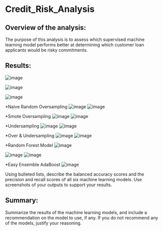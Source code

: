 # Credit_Risk_Analysis

## Overview of the analysis: 

The purpose of this analysis is to assess which supervised machine learning model performs better at determining which customer loan applicants would be risky commitments.

## Results: 

![image](https://user-images.githubusercontent.com/79073778/130117004-2511d7b5-9035-41bb-8029-5b463aa31f16.png)

								
![image](https://user-images.githubusercontent.com/79073778/130116847-92614d28-277b-4a39-bff8-9d067431b863.png)

![image](https://user-images.githubusercontent.com/79073778/130116693-36d30d58-a1ba-40f5-9f67-18874a7f694f.png)

*Naive Random Oversampling
![image](https://user-images.githubusercontent.com/79073778/129509890-db1d465a-cb24-4b6e-a108-d6a367b39acd.png)
![image](https://user-images.githubusercontent.com/79073778/129509988-a9642c43-169d-42d7-8663-5c8e2c544f2b.png)

*Smote Oversampling
![image](https://user-images.githubusercontent.com/79073778/129510067-bb481d17-7d42-42bc-8f56-07185592c633.png)
![image](https://user-images.githubusercontent.com/79073778/129510116-63c1c210-2f0c-4773-a12b-e9cbb37a0c3c.png)

*Undersampling
![image](https://user-images.githubusercontent.com/79073778/129510164-f533538c-ab86-409a-a894-5741968b0786.png)
![image](https://user-images.githubusercontent.com/79073778/129510201-7dc0d74b-712a-40bc-94fc-bf6566fe8ff2.png)

*Over & Undersampling
![image](https://user-images.githubusercontent.com/79073778/129510342-a5ed619b-0e9d-4b76-92aa-1b8ab036871c.png)
![image](https://user-images.githubusercontent.com/79073778/129510383-a6aaa341-b2a0-4da2-ab21-906bcc0dbafe.png)

*Random Forest Model
![image](https://user-images.githubusercontent.com/79073778/129841602-cc10107d-f95c-40d4-82e1-c9b858c2e79c.png)

![image](https://user-images.githubusercontent.com/79073778/129510509-6025a601-0216-4fed-9b1e-d7ffc929ed0f.png)
![image](https://user-images.githubusercontent.com/79073778/129510636-9514649a-d3c5-42eb-8e4f-ecdc7226e660.png)

*Easy Ensemble AdaBoost
![image](https://user-images.githubusercontent.com/79073778/129510735-d05161c7-0cf8-48e6-a681-cd5c3103a780.png)


Using bulleted lists, describe the balanced accuracy scores and the precision and recall scores of all six machine learning models. Use screenshots of your outputs to support your results.

## Summary: 

Summarize the results of the machine learning models, and include a recommendation on the model to use, if any. If you do not recommend any of the models, justify your reasoning.




